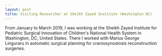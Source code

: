 ```yaml
---
layout: post
title: Visiting Researcher at Sheikh Zayed Institute (Washington DC)
---
```


From January to March 2019, I was working at the Sheikh Zayed Institute for Pediatric Surgical Innovation of Children's National Health System in Washington, DC, United States. There I worked with Marius George Linguraru in automatic surgical planning for craniosynostosis reconstruction surgeries.
